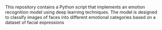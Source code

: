 This repository contains a Python script that implements an emotion recognition model using deep learning techniques. The model is designed to classify images of faces into different emotional categories based on a dataset of facial expressions
